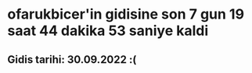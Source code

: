 # ofarukbicer'in gidisine son 7 gun 19 saat 44 dakika 53 saniye kaldi

## Gidis tarihi: 30.09.2022 :(